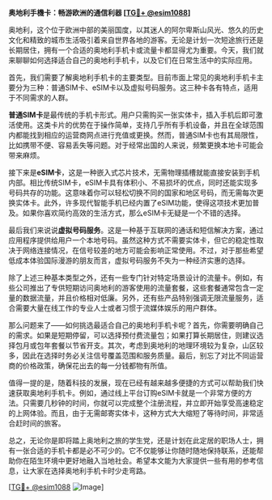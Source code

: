 **奥地利手機卡：畅游欧洲的通信利器 [[TG💪+ @esim1088](https://t.me/s/esim1088)]**

奥地利，这个位于欧洲中部的美丽国度，以其迷人的阿尔卑斯山风光、悠久的历史文化和精致的城市生活吸引着来自世界各地的游客。无论是计划一次短途旅行还是长期居住，拥有一个合适的奥地利手机卡或流量卡都显得尤为重要。今天，我们就来聊聊如何选择适合自己的奥地利手机卡，以及它们在日常生活中的实际应用。

首先，我们需要了解奥地利手机卡的主要类型。目前市面上常见的奥地利手机卡主要分为三种：普通SIM卡、eSIM卡以及虚拟号码服务。这三种卡各有特点，适用于不同需求的人群。

**普通SIM卡**是最传统的手机卡形式。用户只需购买一张实体卡，插入手机后即可激活使用。这类卡片的优势在于操作简单，支持几乎所有手机设备，并且在全球范围内都能找到相应的运营商网点进行充值或更换。然而，普通SIM卡也有其局限性，比如携带不便、容易丢失等问题。对于经常出国的人来说，频繁更换本地卡可能会带来麻烦。

接下来是**eSIM卡**，这是一种嵌入式芯片技术，无需物理插槽就能直接安装到手机内部。相比传统SIM卡，eSIM卡具有体积小、不易损坏的优点，同时还能实现多号码共存的功能。这意味着你可以轻松切换不同的国家和地区号码，而无需每次更换实体卡。此外，许多现代智能手机已经内置了eSIM功能，使得这项技术更加普及。如果你喜欢简约高效的生活方式，那么eSIM卡无疑是一个不错的选择。

最后我们来说说**虚拟号码服务**。这是一种基于互联网的通话和短信解决方案，通过应用程序提供给用户一个本地号码。虽然这种方式不需要实体卡，但它的稳定性取决于网络连接情况，在信号较差的地方可能会影响正常使用。不过，对于那些希望低成本体验国际漫游的朋友而言，虚拟号码服务不失为一种经济实惠的选择。

除了上述三种基本类型之外，还有一些专门针对特定场景设计的流量卡。例如，有些公司推出了专供短期访问奥地利的游客使用的流量套餐，这些套餐通常包含一定量的数据流量，并且价格相对低廉。另外，还有些产品特别强调无限流量服务，适合需要大量在线工作的专业人士或者习惯于流媒体娱乐的用户群体。

那么问题来了——如何挑选最适合自己的奥地利手机卡呢？首先，你需要明确自己的需求。如果是短期停留，可以选择预付费流量包；如果打算长期居住，则建议选择包月或包年套餐以节省开支。其次，考虑到奥地利的地理环境较为复杂，山区较多，因此在选择时务必关注信号覆盖范围和服务质量。最后，别忘了对比不同运营商的价格政策，确保花出去的每一分钱都物有所值。

值得一提的是，随着科技的发展，现在已经有越来越多便捷的方式可以帮助我们快速获取奥地利手机卡。例如，通过线上平台订购eSIM卡就是一个非常方便的方法。只需要几秒钟的时间，你就可以完成整个注册流程，并立即开始享受高速稳定的上网体验。而且，由于无需邮寄实体卡，这种方式大大缩短了等待时间，非常适合赶时间的旅客。

总之，无论你是即将踏上奥地利之旅的学生党，还是计划在此定居的职场人士，拥有一张合适的手机卡都是必不可少的。它不仅能够让你随时随地保持联系，还能帮助你在陌生环境中更好地融入当地社会。希望本文能为大家提供一些有用的参考信息，让大家在选择奥地利手机卡时少走弯路。

[[TG💪+ @esim1088](https://t.me/s/esim1088) ![Image](https://i.postimg.cc/4NQfJmqS/Snipaste-2025-05-13-00-14-12.png)]